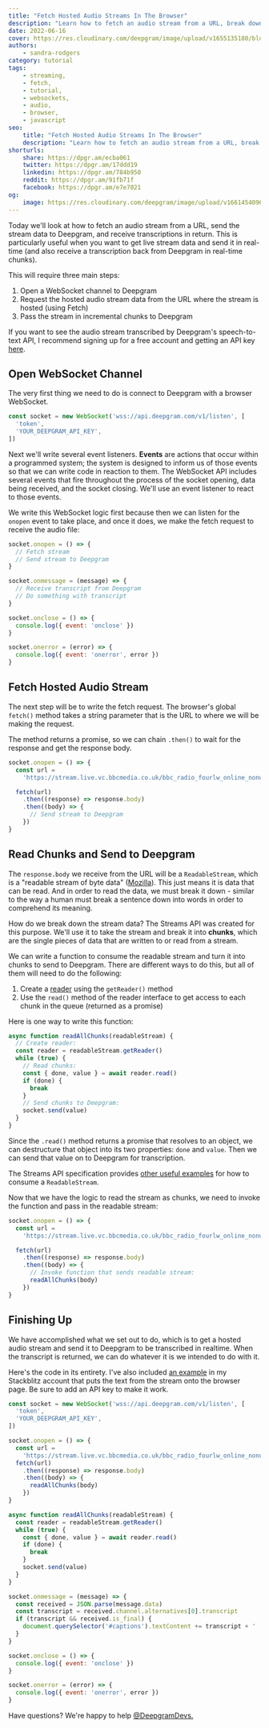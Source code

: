 ```yaml
---
title: "Fetch Hosted Audio Streams In The Browser"
description: "Learn how to fetch an audio stream from a URL, break down a readable stream into chunks using the JavaScript Streams API, and send the audio stream through a WebSocket to Deepgram."
date: 2022-06-16
cover: https://res.cloudinary.com/deepgram/image/upload/v1655135180/blog/2022/06/fetch-hosted-audio-streams-in-the-browser/How-to-fetch-hosted-audio-streams-in-the-browser-blog.png
authors:
    - sandra-rodgers
category: tutorial
tags:
    - streaming,
    - fetch,
    - tutorial,
    - websockets,
    - audio,
    - browser,
    - javascript
seo:
    title: "Fetch Hosted Audio Streams In The Browser"
    description: "Learn how to fetch an audio stream from a URL, break down a readable stream into chunks using the JavaScript Streams API, and send the audio stream through a WebSocket to Deepgram."
shorturls:
    share: https://dpgr.am/ecba061
    twitter: https://dpgr.am/17ddd19
    linkedin: https://dpgr.am/784b950
    reddit: https://dpgr.am/91fb71f
    facebook: https://dpgr.am/e7e7021
og:
    image: https://res.cloudinary.com/deepgram/image/upload/v1661454096/blog/fetch-hosted-audio-streams-in-the-browser/ograph.png
---
```


Today we'll look at how to fetch an audio stream from a URL, send the stream data to Deepgram, and receive transcriptions in return. This is particularly useful when you want to get live stream data and send it in real-time (and also receive a transcription back from Deepgram in real-time chunks).

This will require three main steps:

1.  Open a WebSocket channel to Deepgram
2.  Request the hosted audio stream data from the URL where the stream is hosted (using Fetch)
3.  Pass the stream in incremental chunks to Deepgram

If you want to see the audio stream transcribed by Deepgram's speech-to-text API, I recommend signing up for a free account and getting an API key [here](https://console.deepgram.com/signup?jump=keys).

## Open WebSocket Channel

The very first thing we need to do is connect to Deepgram with a browser WebSocket.

```js
const socket = new WebSocket('wss://api.deepgram.com/v1/listen', [
  'token',
  'YOUR_DEEPGRAM_API_KEY',
])
```

Next we'll write several event listeners. **Events** are actions that occur within a programmed system; the system is designed to inform us of those events so that we can write code in reaction to them. The WebSocket API includes several events that fire throughout the process of the socket opening, data being received, and the socket closing. We'll use an event listener to react to those events.

We write this WebSocket logic first because then we can listen for the `onopen` event to take place, and once it does, we make the fetch request to receive the audio file:

```js
socket.onopen = () => {
  // Fetch stream
  // Send stream to Deepgram
}

socket.onmessage = (message) => {
  // Receive transcript from Deepgram
  // Do something with transcript
}

socket.onclose = () => {
  console.log({ event: 'onclose' })
}

socket.onerror = (error) => {
  console.log({ event: 'onerror', error })
}
```

## Fetch Hosted Audio Stream

The next step will be to write the fetch request. The browser's global `fetch()` method takes a string parameter that is the URL to where we will be making the request.

The method returns a promise, so we can chain `.then()` to wait for the response and get the response body.

```js
socket.onopen = () => {
  const url =
    'https://stream.live.vc.bbcmedia.co.uk/bbc_radio_fourlw_online_nonuk'

  fetch(url)
    .then((response) => response.body)
    .then((body) => {
      // Send stream to Deepgram
    })
}
```

## Read Chunks and Send to Deepgram

The `response.body` we receive from the URL will be a `ReadableStream`, which is a "readable stream of byte data" ([Mozilla](https://developer.mozilla.org/en-US/docs/Web/API/ReadableStream)). This just means it is data that can be read. And in order to read the data, we must break it down - similar to the way a human must break a sentence down into words in order to comprehend its meaning.

How do we break down the stream data? The Streams API was created for this purpose. We'll use it to take the stream and break it into **chunks**, which are the single pieces of data that are written to or read from a stream.

We can write a function to consume the readable stream and turn it into chunks to send to Deepgram. There are different ways to do this, but all of them will need to do the following:

1.  Create a [reader](https://developer.mozilla.org/en-US/docs/Web/API/ReadableStreamDefaultReader) using the `getReader()` method
2.  Use the `read()` method of the reader interface to get access to each chunk in the queue (returned as a promise)

Here is one way to write this function:

```js
async function readAllChunks(readableStream) {
  // Create reader:
  const reader = readableStream.getReader()
  while (true) {
    // Read chunks:
    const { done, value } = await reader.read()
    if (done) {
      break
    }
    // Send chunks to Deepgram:
    socket.send(value)
  }
}
```

Since the `.read()` method returns a promise that resolves to an object, we can destructure that object into its two properties: `done` and `value`. Then we can send that value on to Deepgram for transcription.

The Streams API specification provides [other useful examples](https://streams.spec.whatwg.org/#rs-intro) for how to consume a `ReadableStream`.

Now that we have the logic to read the stream as chunks, we need to invoke the function and pass in the readable stream:

```js
socket.onopen = () => {
  const url =
    'https://stream.live.vc.bbcmedia.co.uk/bbc_radio_fourlw_online_nonuk'

  fetch(url)
    .then((response) => response.body)
    .then((body) => {
      // Invoke function that sends readable stream:
      readAllChunks(body)
    })
}
```

## Finishing Up

We have accomplished what we set out to do, which is to get a hosted audio stream and send it to Deepgram to be transcribed in realtime. When the transcript is returned, we can do whatever it is we intended to do with it.

Here's the code in its entirety. I've also included [an example](https://stackblitz.com/edit/web-platform-v9nyiq?file=script.js,index.html) in my Stackblitz account that puts the text from the stream onto the browser page. Be sure to add an API key to make it work.

```js
const socket = new WebSocket('wss://api.deepgram.com/v1/listen', [
  'token',
  'YOUR_DEEPGRAM_API_KEY',
])

socket.onopen = () => {
  const url =
    'https://stream.live.vc.bbcmedia.co.uk/bbc_radio_fourlw_online_nonuk'
  fetch(url)
    .then((response) => response.body)
    .then((body) => {
      readAllChunks(body)
    })
}

async function readAllChunks(readableStream) {
  const reader = readableStream.getReader()
  while (true) {
    const { done, value } = await reader.read()
    if (done) {
      break
    }
    socket.send(value)
  }
}

socket.onmessage = (message) => {
  const received = JSON.parse(message.data)
  const transcript = received.channel.alternatives[0].transcript
  if (transcript && received.is_final) {
    document.querySelector('#captions').textContent += transcript + ' '
  }
}

socket.onclose = () => {
  console.log({ event: 'onclose' })
}

socket.onerror = (error) => {
  console.log({ event: 'onerror', error })
}
```

Have questions? We're happy to help [@DeepgramDevs.](https://twitter.com/DeepgramDevs)

